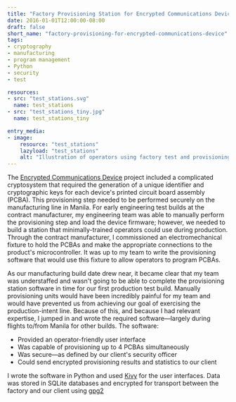 ```yaml
---
title: "Factory Provisioning Station for Encrypted Communications Device (2016)"
date: 2016-01-01T12:00:00-08:00
draft: false
short_name: "factory-provisioning-for-encrypted-communications-device"
tags:
- cryptography
- manufacturing
- program management
- Python
- security
- test

resources:
- src: "test_stations.svg"
  name: test_stations
- src: "test_stations_tiny.jpg"
  name: test_stations_tiny

entry_media:
- image:
    resource: "test_stations"
    lazyload: "test_stations"
    alt: "Illustration of operators using factory test and provisioning stations"
---
```

The [Encrypted Communications Device](#encrypted-communications-device) project included a complicated cryptosystem that required the generation of a unique identifier and cryptographic keys for each device's printed circuit board assembly (PCBA). This provisioning step needed to be performed securely on the manufacturing line in Manila. For early engineering test builds at the contract manufacturer, my engineering team was able to manually perform the provisioning step and load the device firmware; however, we needed to build a station that minimally-trained operators could use during production. Through the contract manufacturer, I commissioned an electromechanical fixture to hold the PCBAs and make the appropriate connections to the product's microcontroller. It was up to my team to write the provisioning software that would use this fixture to allow operators to program PCBAs.

As our manufacturing build date drew near, it became clear that my team was understaffed and wasn't going to be able to complete the provisioning station software in time for our first production test build. Manually provisioning units would have been incredibly painful for my team and would have prevented us from achieving our goal of exercising the production-intent line. Because of this, and because I had relevant expertise, I jumped in and wrote the required software&mdash;largely during flights to/from Manila for other builds. The software:

* Provided an operator-friendly user interface
* Was capable of provisioning up to 4 PCBAs simultaneously
* Was secure&mdash;as defined by our client's security officer
* Could send encrypted provisioning results and statistics to our client

I wrote the software in Python and used [Kivy](https://kivy.org/) for the user interfaces. Data was stored in SQLite databases and encrypted for transport between the factory and our client using [gpg2](https://www.gnupg.org/)
